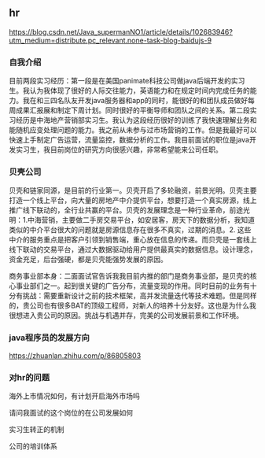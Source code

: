 
## hr
https://blog.csdn.net/Java_supermanNO1/article/details/102683946?utm_medium=distribute.pc_relevant.none-task-blog-baidujs-9

### 自我介绍
目前两段实习经历：第一段是在美国panimate科技公司做java后端开发的实习生。我认为我体现了很好的人际交往能力，英语能力和在规定时间内完成任务的能力。我在和三四名队友开发java服务器和app的同时，能很好的和团队成员做好每周成果汇报展和制定下周计划。同时很好的平衡导师和团队之间的关系。第二段实习经历是中海地产营销部实习生。我认为这段经历很好的训练了我快速理解业务和能随机应变处理问题的能力。我之前从未参与过市场营销的工作。但是我最好可以快速上手制定广告运营，流量监控，数据分析的工作。我目前面试的职位是java开发实习生，我目前岗位的研究方向很感兴趣，非常希望能来公司任职。

### 贝壳公司
贝壳和链家同源，是目前的行业第一。贝壳开启了多轮融资，前景光明。贝壳主要打造一个线上平台，向大量的房地产中介提供平台，想要打造一个真实房源，线上推广线下联动的，全行业共赢的平台。贝壳的发展理念是一种行业革命，前途光明：1.中海营销，主要做二手房交易平台，如安居客，房天下的数据分析，我知道类似的中介平台很大的问题就是房源信息存在很多不真实，过期的消息。2. 这些中介的服务重点是把客户引领到销售端，重心放在信息的传递。而贝壳是一套线上线下联动的交易平台，通过大数据驱动给用户提供最真实的数据信息。设计理念，资金充足，后台强硬，都是贝壳能强势发展的原因。

商务事业部本身：二面面试官告诉我我目前内推的部门是商务事业部，是贝壳的核心事业部们之一。起到很关键的广告分布，流量变现的作用。同时目前的业务有十分有挑战：需要重新设计之前的技术框架，高并发流量迭代等技术难题。但是同样的，贵公司也有很多BAT的顶级工程师，对新人的培养十分友好。这也是为什么我很想进入贵公司的原因。挑战与机遇并存，完美的公司发展前景和工作环境。


### java程序员的发展方向
https://zhuanlan.zhihu.com/p/86805803


### 对hr的问题
海外上市情况如何，有计划开启海外市场吗

请问我面试的这个岗位的在公司发展如何

实习生转正的机制

公司的培训体系
